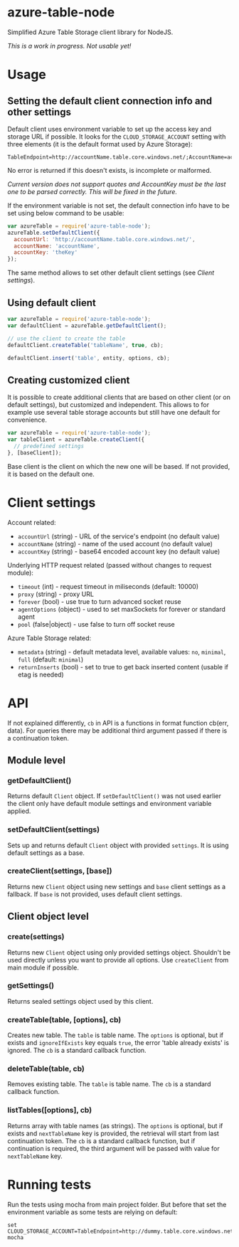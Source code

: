 azure-table-node
================

Simplified Azure Table Storage client library for NodeJS.

*This is a work in progress. Not usable yet!*

Usage
==============

## Setting the default client connection info and other settings

Default client uses environment variable to set up the access key and storage URL if possible. It looks for the `CLOUD_STORAGE_ACCOUNT` setting with three elements (it is the default format used by Azure Storage):

```
TableEndpoint=http://accountName.table.core.windows.net/;AccountName=accountName;AccountKey=theKey
```

No error is returned if this doesn't exists, is incomplete or malformed.

*Current version does not support quotes and AccountKey must be the last one to be parsed correctly. This will be fixed in the future.*

If the environment variable is not set, the default connection info have to be set using below command to be usable:

```javascript
var azureTable = require('azure-table-node');
azureTable.setDefaultClient({
  accountUrl: 'http://accountName.table.core.windows.net/',
  accountName: 'accountName',
  accountKey: 'theKey'
});
```

The same method allows to set other default client settings (see *Client settings*).

## Using default client

```javascript
var azureTable = require('azure-table-node');
var defaultClient = azureTable.getDefaultClient();

// use the client to create the table
defaultClient.createTable('tableName', true, cb);

defaultClient.insert('table', entity, options, cb);
```

## Creating customized client

It is possible to create additional clients that are based on other client (or on default settings), but customized and independent. This allows to for example use several table storage accounts but still have one default for convenience.

```javascript
var azureTable = require('azure-table-node');
var tableClient = azureTable.createClient({
  // predefined settings
}, [baseClient]);

```

Base client is the client on which the new one will be based. If not provided, it is based on the default one.

Client settings
===============

Account related:

* `accountUrl` (string) - URL of the service's endpoint (no default value)
* `accountName` (string) - name of the used account (no default value)
* `accountKey` (string) - base64 encoded account key (no default value)

Underlying HTTP request related (passed without changes to request module):

* `timeout` (int) - request timeout in miliseconds (default: 10000)
* `proxy` (string) - proxy URL
* `forever` (bool) - use true to turn advanced socket reuse
* `agentOptions` (object) - used to set maxSockets for forever or standard agent
* `pool` (false|object) - use false to turn off socket reuse

Azure Table Storage related:

* `metadata` (string) - default metadata level, available values: `no`, `minimal`, `full` (default: `minimal`)
* `returnInserts` (bool) - set to true to get back inserted content (usable if etag is needed)

API
===

If not explained differently, `cb` in API is a functions in format function cb(err, data). For queries there may be additional third argument passed if there is a continuation token.

## Module level

### getDefaultClient()

Returns default `Client` object. If `setDefaultClient()` was not used earlier the client only have default module settings and environment variable applied.

### setDefaultClient(settings)

Sets up and returns default `Client` object with provided `settings`. It is using default settings as a base.

### createClient(settings, [base])

Returns new `Client` object using new settings and `base` client settings as a fallback. If `base` is not provided, uses default client settings.

## Client object level

### create(settings)

Returns new `Client` object using only provided settings object. Shouldn't be used directly unless you want to provide all options. Use `createClient` from main module if possible.

### getSettings()

Returns sealed settings object used by this client.

### createTable(table, [options], cb)

Creates new table. The `table` is table name. The `options` is optional, but if exists and `ignoreIfExists` key equals `true`, the error 'table already exists' is ignored. The `cb` is a standard callback function.

### deleteTable(table, cb)

Removes existing table. The `table` is table name. The `cb` is a standard callback function.

### listTables([options], cb)

Returns array with table names (as strings). The `options` is optional, but if exists and `nextTableName` key is provided, the retrieval will start from last continuation token. The `cb` is a standard callback function, but if continuation is required, the third argument will be passed with value for `nextTableName` key.


Running tests
=============

Run the tests using mocha from main project folder. But before that set the environment variable as some tests are relying on default:

```
set CLOUD_STORAGE_ACCOUNT=TableEndpoint=http://dummy.table.core.windows.net/;AccountName=dummy;AccountKey=DWFdvtgaJ/4okdYJs1sAr1yyvrRe4dAuY5yPg+R+Wsl5wMiX6QOZ+6egJseLXK8YlDASx6eP0bfWV3rgZlgxYA==
mocha
```